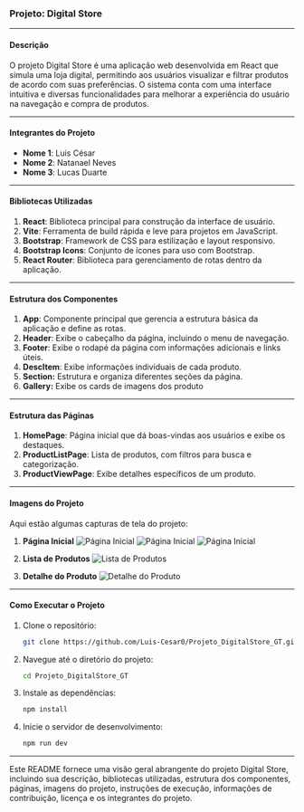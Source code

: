 ### Projeto: Digital Store

---

#### Descrição
O projeto Digital Store é uma aplicação web desenvolvida em React que simula uma loja digital, permitindo aos usuários visualizar e filtrar produtos de acordo com suas preferências. O sistema conta com uma interface intuitiva e diversas funcionalidades para melhorar a experiência do usuário na navegação e compra de produtos.

---


#### Integrantes do Projeto

- **Nome 1**: Luis César
- **Nome 2**: Natanael Neves
- **Nome 3**: Lucas Duarte

---

#### Bibliotecas Utilizadas

1. **React**: Biblioteca principal para construção da interface de usuário.
2. **Vite**: Ferramenta de build rápida e leve para projetos em JavaScript.
3. **Bootstrap**: Framework de CSS para estilização e layout responsivo.
4. **Bootstrap Icons**: Conjunto de ícones para uso com Bootstrap.
5. **React Router**: Biblioteca para gerenciamento de rotas dentro da aplicação.

---

#### Estrutura dos Componentes

1. **App**: Componente principal que gerencia a estrutura básica da aplicação e define as rotas.
2. **Header**: Exibe o cabeçalho da página, incluindo o menu de navegação.
3. **Footer**: Exibe o rodapé da página com informações adicionais e links úteis.
4. **DescItem**: Exibe informações individuais de cada produto.
5. **Section:** Estrutura e organiza diferentes seções da página.
6. **Gallery:** Exibe os cards de imagens dos produto

---

#### Estrutura das Páginas

1. **HomePage**: Página inicial que dá boas-vindas aos usuários e exibe os destaques.
2. **ProductListPage**: Lista de produtos, com filtros para busca e categorização.
3. **ProductViewPage**: Exibe detalhes específicos de um produto.

---

#### Imagens do Projeto

Aqui estão algumas capturas de tela do projeto:

1. **Página Inicial**
   ![Página Inicial](./src/images/home.png)
   ![Página Inicial](./src/images/home2.png)
   ![Página Inicial](./src/images/home3.png)

2. **Lista de Produtos**
   ![Lista de Produtos](./src/images/productlistining.png)

3. **Detalhe do Produto**
   ![Detalhe do Produto](./images/product_detail.png)


---

#### Como Executar o Projeto

1. Clone o repositório:
   ```sh
   git clone https://github.com/Luis-Cesar0/Projeto_DigitalStore_GT.git
   ```
2. Navegue até o diretório do projeto:
   ```sh
   cd Projeto_DigitalStore_GT
   ```
3. Instale as dependências:
   ```sh
   npm install
   ```
4. Inicie o servidor de desenvolvimento:
   ```sh
   npm run dev
   ```


---

Este README fornece uma visão geral abrangente do projeto Digital Store, incluindo sua descrição, bibliotecas utilizadas, estrutura dos componentes, páginas, imagens do projeto, instruções de execução, informações de contribuição, licença e os integrantes do projeto.

